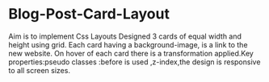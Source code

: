 # Blog-Post-Card-Layout
Aim is to implement Css Layouts
Designed 3 cards of equal width and height using grid.
Each card having a background-image, is a link to the new website.
On hover of each card there is a transformation applied.Key properties:pseudo classes :before is used ,z-index,the design is responsive to all screen sizes.
